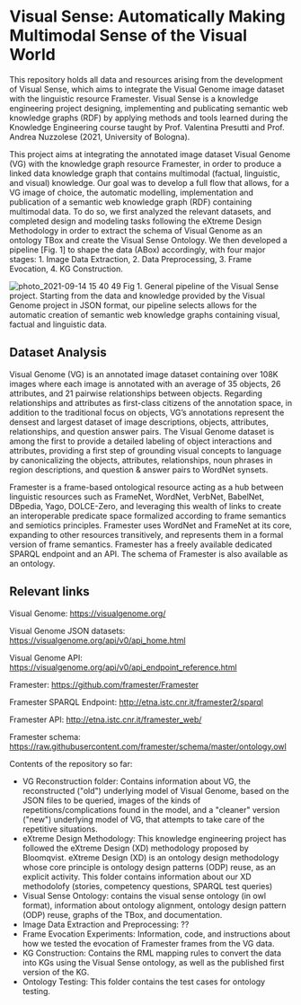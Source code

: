 # Visual Sense: Automatically Making Multimodal Sense of the Visual World

This repository holds all data and resources arising from the development of Visual Sense, which aims to integrate the Visual Genome image dataset with the linguistic resource Framester. Visual Sense is a knowledge engineering project designing, implementing and publicating semantic web knowledge graphs (RDF) by applying methods and tools learned during the Knowledge Engineering course taught by Prof. Valentina Presutti and Prof. Andrea Nuzzolese (2021, University of Bologna).

This project aims at integrating the annotated image dataset Visual Genome (VG) with the knowledge graph resource Framester, in order to produce a linked data knowledge graph that contains multimodal (factual, linguistic, and visual) knowledge. Our goal was to develop a full flow that allows, for a VG image of choice, the automatic modelling, implementation and publication of a semantic web knowledge graph (RDF) containing multimodal data. To do so, we first analyzed the relevant datasets, and completed design and modeling tasks following the eXtreme Design Methodology in order to extract the schema of Visual Genome as an ontology TBox and create the Visual Sense Ontology. We then developed a pipeline [Fig. 1] to shape the data (ABox) accordingly, with four major stages: 1. Image Data Extraction, 2. Data Preprocessing, 3. Frame Evocation, 4. KG Construction.


![photo_2021-09-14 15 40 49](https://user-images.githubusercontent.com/44606644/133268469-8b77821d-af7e-466c-88f7-ff9a221e3ada.jpeg)
Fig 1. General pipeline of the Visual Sense project. Starting from the data and knowledge provided by the Visual Genome project in JSON format, our pipeline selects allows for the automatic creation of semantic web knowledge graphs containing visual, factual and linguistic data.


## Dataset Analysis

Visual Genome (VG) is an annotated image dataset containing over 108K images where each image is annotated with an average of 35 objects, 26 attributes, and 21 pairwise relationships between objects. Regarding relationships and attributes as first-class citizens of the annotation space, in addition to the traditional focus on objects, VG’s annotations represent the densest and largest dataset of image descriptions, objects, attributes, relationships, and question answer pairs. The Visual Genome dataset is among the first to provide a detailed labeling of object interactions and attributes, providing a first step of grounding visual concepts to language by canonicalizing the objects, attributes, relationships, noun phrases in region descriptions, and question & answer pairs to WordNet synsets.

Framester is a frame-based ontological resource acting as a hub between linguistic resources such as FrameNet, WordNet, VerbNet, BabelNet, DBpedia, Yago, DOLCE-Zero, and leveraging this wealth of links to create an interoperable predicate space formalized according to frame semantics and semiotics principles. Framester uses WordNet and FrameNet at its core, expanding to other resources transitively, and represents them in a formal version of frame semantics. Framester has a freely available dedicated SPARQL endpoint and an API. The schema of Framester is also available as an ontology.

## Relevant links
Visual Genome: https://visualgenome.org/

Visual Genome JSON datasets: https://visualgenome.org/api/v0/api_home.html

Visual Genome API: https://visualgenome.org/api/v0/api_endpoint_reference.html

Framester: https://github.com/framester/Framester

Framester SPARQL Endpoint: http://etna.istc.cnr.it/framester2/sparql

Framester API: http://etna.istc.cnr.it/framester_web/

Framester schema: https://raw.githubusercontent.com/framester/schema/master/ontology.owl


Contents of the repository so far:
- VG Reconstruction folder: Contains information about VG, the reconstructed ("old") underlying model of Visual Genome, based on the JSON files to be queried, images of the kinds of repetitions/complications found in the model, and a "cleaner" version ("new") underlying model of VG, that attempts to take care of the repetitive situations.
- eXtreme Design Methodology: This knowledge engineering project has followed the eXtreme Design (XD) methodology proposed by Bloomqvist. eXtreme Design (XD) is an ontology design methodology whose core principle is ontology design patterns (ODP) reuse, as an explicit activity. This folder contains information about our XD methodolofy (stories, competency questions, SPARQL test queries)
- Visual Sense Ontology: contains the visual sense ontology (in owl format), information about ontology alignment, ontology design pattern (ODP) reuse, graphs of the TBox, and documentation.
- Image Data Extraction and Preprocessing: ??
- Frame Evocation Experiments: Information, code, and instructions about how we tested the evocation of Framester frames from the VG data.
- KG Construction: Contains the RML mapping rules to convert the data into KGs using the Visual Sense ontology, as well as the published first version of the KG.
- Ontology Testing: This folder contains the test cases for ontology testing.



